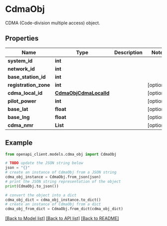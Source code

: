 # CdmaObj

CDMA (Code-division multiple access) object.

## Properties

Name | Type | Description | Notes
------------ | ------------- | ------------- | -------------
**system_id** | **int** |  | 
**network_id** | **int** |  | 
**base_station_id** | **int** |  | 
**registration_zone** | **int** |  | [optional] 
**cdma_local_id** | [**CdmaObjCdmaLocalId**](CdmaObjCdmaLocalId.md) |  | [optional] 
**pilot_power** | **int** |  | [optional] 
**base_lat** | **float** |  | [optional] 
**base_lng** | **float** |  | [optional] 
**cdma_nmr** | **List** |  | [optional] 

## Example

```python
from openapi_client.models.cdma_obj import CdmaObj

# TODO update the JSON string below
json = "{}"
# create an instance of CdmaObj from a JSON string
cdma_obj_instance = CdmaObj.from_json(json)
# print the JSON string representation of the object
print(CdmaObj.to_json())

# convert the object into a dict
cdma_obj_dict = cdma_obj_instance.to_dict()
# create an instance of CdmaObj from a dict
cdma_obj_from_dict = CdmaObj.from_dict(cdma_obj_dict)
```
[[Back to Model list]](../README.md#documentation-for-models) [[Back to API list]](../README.md#documentation-for-api-endpoints) [[Back to README]](../README.md)


